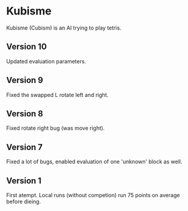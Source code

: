 Kubisme
=======

Kubisme (Cubism) is an AI trying to play tetris.

Version 10
----------
Updated evaluation parameters.

Version 9
---------
Fixed the swapped L rotate left and right.

Version 8
---------
Fixed rotate right bug (was move right).

Version 7
---------
Fixed a lot of bugs, enabled evaluation of one 'unknown' block as well.

Version 1
---------
First atempt. Local runs (without competion) run 75 points on average before dieing.